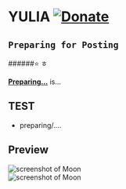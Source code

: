 # YULIA [![Donate](https://img.shields.io/badge/paypal-donate-blue.svg)](https://www.paypal.me/taylantatli/0usd)  
  
## `Preparing for Posting`
    
######:star: ㅎ

**[Preparing...](https://yulia0817.github.io)** is...

## TEST
* preparing/....

## Preview

![screenshot of Moon](https://cloud.githubusercontent.com/assets/754514/14509720/61c61058-01d6-11e6-93ab-0918515ecd56.png)    
![screenshot of Moon](https://cloud.githubusercontent.com/assets/754514/14509716/61ac6c8e-01d6-11e6-879f-8308883de790.png)
